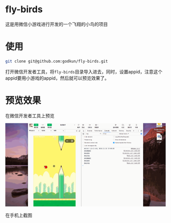 # fly-birds
这是用微信小游戏进行开发的一个飞翔的小鸟的项目

# 

# 使用
```bash
git clone git@github.com:godkun/fly-birds.git
```
打开微信开发者工具，将`fly-birds`目录导入进去，同时，设置appid，注意这个appid要用小游戏的appid，然后就可以预览效果了。

# 预览效果

在微信开发者工具上预览

![image](https://github.com/godkun/fly-birds/blob/master/docs/readme.gif)


在手机上截图

